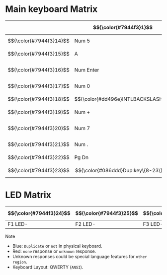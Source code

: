 # Main keyboard Matrix

|                         | $${\color{#7944f3}1}$$               | $${\color{#7944f3}2}$$ | $${\color{#7944f3}3}$$ | $${\color{#7944f3}4}$$ | $${\color{#7944f3}5}$$               | $${\color{#7944f3}6}$$ | $${\color{#7944f3}7}$$ | $${\color{#7944f3}8}$$ | $${\color{#7944f3}9}$$       | $${\color{#7944f3}10}$$         | $${\color{#7944f3}11}$$    | $${\color{#7944f3}12}$$     | $${\color{#7944f3}13}$$   |
| ----------------------- | ------------------------------------ | ---------------------- | ---------------------- | ---------------------- | ------------------------------------ | ---------------------- | ---------------------- | ---------------------- | ---------------------------- | ------------------------------- | -------------------------- | --------------------------- | ------------------------- |
| $${\color{#7944f3}14}$$ | Num 5                                | Num 8                  | F6                     | 3                      | F8                                   | F4                     | =                      | F9                     | NumLk                        | G                               | C                          | F5                          | Space                     |
| $${\color{#7944f3}15}$$ | A                                    | F                      | [                      | Capslk                 | R                                    | >                      | ;                      | 7                      | I                            | Z                               | F3                         | P                           | Num 4                     |
| $${\color{#7944f3}16}$$ | Num    Enter                         | F7                     | F10                    | T                      | F1                                   | 1                      | 2                      | Right                  | Fn                           | $${\color{#086ddd}Pause}$$      | $${\color{#086ddd}ScrLk}$$ | $${\color{#086ddd}Prt Sc}$$ | $${\color{#dd496e}none}$$ |
| $${\color{#7944f3}17}$$ | Num 0                                | Num 1                  | Backspace              | <                      | F2                                   | E                      | W                      | N                      | $${\color{#dd496e}INTLYEN}$$ | Win                             | $${\color{#dd496e}none}$$  | $${\color{#dd496e}none}$$   | $${\color{#dd496e}none}$$ |
| $${\color{#7944f3}18}$$ | $${\color{#dd496e}INTLBACKSLASH}$$   | \                      | V                      | Y                      | /                                    | Insert                 | F12                    | Left                   | $${\color{#dd496e}INTLRO}$$  | $${\color{#dd496e}none}$$       | Ctrl (R)                   | $${\color{#dd496e}none}$$   | $${\color{#dd496e}none}$$ |
| $${\color{#7944f3}19}$$ | Num +                                | Num /                  | Enter                  | D                      | L                                    | ]                      | '                      | U                      | Num 9                        | $${\color{#dd496e}none}$$       | Ctrl (L)                   | $${\color{#dd496e}none}$$   | $${\color{#dd496e}none}$$ |
| $${\color{#7944f3}20}$$ | Num 7                                | Num -                  | O                      | 8                      | $${\color{#086ddd}Dup:key\{2-18\}}$$ | 0                      | -                      | Down                   | Num 6                        | $${\color{#dd496e}KANAMODE}$$   | $${\color{#dd496e}none}$$  | Alt (R)                     | $${\color{#dd496e}none}$$ |
| $${\color{#7944f3}21}$$ | Num .                                | Num *                  | S                      | Delete                 | H                                    | J                      | K                      | 4                      | Num 3                        | $${\color{#dd496e}CONVERT}$$    | $${\color{#dd496e}none}$$  | Alt (L)                     | $${\color{#dd496e}none}$$ |
| $${\color{#7944f3}22}$$ | Pg Dn                                | Pg Up                  | 6                      | Tab                    | M                                    | 9                      | Esc                    | Up                     | Num 2                        | $${\color{#dd496e}NONCONVERT}$$ | $${\color{#dd496e}none}$$  | $${\color{#dd496e}none}$$   | Shift (R)                 |
| $${\color{#7944f3}23}$$ | $${\color{#086ddd}Dup:key\{8-23\}}$$ | Home                   | Q                      | B                      | X                                    | F11                    | 5                      | ~                      | End                          | $${\color{#dd496e}none}$$       | $${\color{#dd496e}none}$$  | $${\color{#dd496e}none}$$   | Shift (L)                 |

# LED Matrix

| $${\color{#7944f3}24}$$ | $${\color{#7944f3}25}$$ | $${\color{#7944f3}26}$$ | $${\color{#7944f3}27}$$ |
| ----------------------- | ----------------------- | ----------------------- | ----------------------- |
| F1 LED-                 | F2 LED-                 | F3 LED-                 | Fx LED+                 |


> [!note]
> - Blue: `Duplicate` or `not` in physical keyboard.
> - Red: `none` response or `unknown` response.
> - Unknown responses could be special language features for `other region`.
> - Keyboard Layout: QWERTY (`ANSI`).